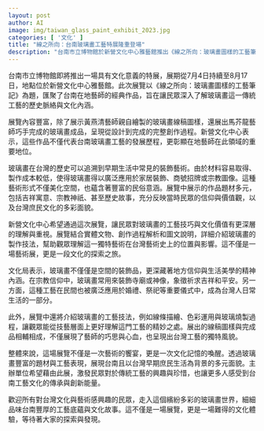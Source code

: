 ```yaml
---
layout: post
author: AI
image: img/taiwan_glass_paint_exhibit_2023.jpg
categories: [ '文化' ]
title: "線之所向：台南玻璃畫工藝特展隆重登場"
description: "台南市立博物館於新營文化中心雅藝館推出《線之所向：玻璃畫圖樣的工藝筆記》特展，展示在地藝師黃燕清與馬芥龍的玻璃畫創作，深入呈現玻璃畫的歷史背景、技法與文化意涵，喚醒傳統工藝與庶民文化的多元面貌。"
---
```

台南市立博物館即將推出一場具有文化意義的特展，展期從7月4日持續至8月17日，地點位於新營文化中心雅藝館。此次展覽以《線之所向：玻璃畫圖樣的工藝筆記》為題，匯聚了台南在地藝師的經典作品，旨在讓民眾深入了解玻璃畫這一傳統工藝的歷史脈絡與文化內涵。

展覽內容豐富，除了展示黃燕清藝師親自繪製的玻璃畫線稿圖樣，還展出馬芥龍藝師巧手完成的玻璃畫成品，呈現從設計到完成的完整創作過程。新營文化中心表示，這些作品不僅代表台南玻璃畫工藝的發展歷程，更彰顯在地藝師在此領域的重要地位。

玻璃畫在台灣的歷史可以追溯到早期生活中常見的裝飾藝術。由於材料容易取得、製作成本較低，使得玻璃畫得以廣泛應用於家居裝飾、商號招牌或宗教圖像。這種藝術形式不僅美化空間，也蘊含著豐富的民俗意涵。展覽中展示的作品題材多元，包括吉祥寓意、宗教神祇、甚至歷史故事，充分反映當時民眾的信仰與價值觀，以及台灣庶民文化的多彩面貌。

新營文化中心希望通過這次展覽，讓民眾對玻璃畫的工藝技巧與文化價值有更深層的理解與重視。展覽結合實體文物、創作過程解析和圖文說明，詳細介紹玻璃畫的製作技法，幫助觀眾理解這一獨特藝術在台灣藝術史上的位置與影響。這不僅是一場藝術展，更是一段文化的探索之旅。

文化局表示，玻璃畫不僅僅是空間的裝飾品，更深藏著地方信仰與生活美學的精神內涵。在宗教信仰中，玻璃畫常用來裝飾寺廟或神像，象徵祈求吉祥和平安。另一方面，這種工藝在民間也被廣泛應用於婚禮、祭祀等重要儀式中，成為台灣人日常生活的一部分。

此外，展覽中還將介紹玻璃畫的工藝技法，例如線條描繪、色彩運用與玻璃燒製過程，讓觀眾能從技藝層面上更好理解這門工藝的精妙之處。展出的線稿圖樣與完成品相輔相成，不僅展現了藝師的巧思與心血，也呈現出台灣工藝的獨特風貌。

整體來說，這場展覽不僅是一次藝術的饗宴，更是一次文化記憶的喚醒。透過玻璃畫豐富的題材與工藝表現，展現台南且以台灣早期庶民生活為背景的多元面貌。主辦單位希望藉由此展，激發民眾對於傳統工藝的興趣與珍惜，也讓更多人感受到台南工藝文化的傳承與創新能量。

歡迎所有對台灣文化與藝術感興趣的民眾，走入這個繽紛多彩的玻璃畫世界，細細品味台南豐厚的工藝底蘊與文化故事。這不僅是一場展覽，更是一場難得的文化體驗，等待著大家的探索與發現。